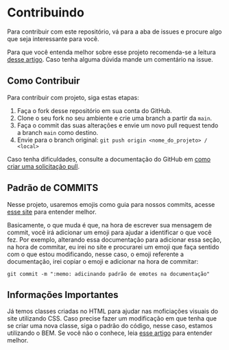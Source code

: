 # Contribuindo

Para contribuir com este repositório, vá para a aba de issues e procure algo que seja interessante para você.

Para que você entenda melhor sobre esse projeto recomenda-se a leitura [desse artigo](https://dev.to/levxyca/inicie-no-mundo-open-source-participando-da-hacktoberfest-3np6). Caso tenha alguma dúvida mande um comentário na issue.

## Como Contribuir

Para contribuir com projeto, siga estas etapas:

1. Faça o fork desse repositório em sua conta do GitHub.
2. Clone o seu fork no seu ambiente e crie uma branch a partir da `main`.
3. Faça o commit das suas alterações e envie um novo pull request tendo a branch `main` como destino.
4. Envie para o branch original: `git push origin <nome_do_projeto> / <local>`

Caso tenha dificuldades, consulte a documentação do GitHub em [como criar uma solicitação pull](https://help.github.com/en/github/collaborating-with-issues-and-pull-requests/creating-a-pull-request).

## Padrão de COMMITS

Nesse projeto, usaremos emojis como guia para nossos commits, acesse [esse site](https://gitmoji.dev/) para entender melhor.

Basicamente, o que muda é que, na hora de escrever sua mensagem de commit, você irá adicionar um emoji para ajudar a identificar o que você fez. Por exemplo, alterando essa documentação para adicionar essa seção, na hora de commitar, eu irei no site e procurarei um emoji que faça sentido com o que estou modificando, nesse caso, o emoji referente a documentação, irei copiar o emoji e adicionar na hora de commitar:

``
git commit -m ":memo: adicinando padrão de emotes na documentação"
``

## Informações Importantes

Já temos classes criadas no HTML para ajudar nas moficiações visuais do site utilizando CSS. Caso precise fazer um modificação em que tenha que se criar uma nova classe, siga o padrão do código, nesse caso, estamos utilizando o BEM. Se você não o conhece, leia [esse artigo](https://dev.to/feministech/pt-br-o-que-eh-bem-e-porque-usar-isso-pra-nomear-html-css-2m18) para entender melhor.
